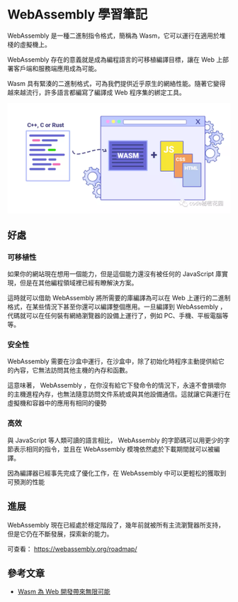 # WebAssembly 學習筆記

WebAssembly 是一種二進制指令格式，簡稱為 Wasm，它可以運行在適用於堆棧的虛擬機上。

WebAssembly 存在的意義就是成為編程語言的可移植編譯目標，讓在 Web 上部署客戶端和服務端應用成為可能。

Wasm 具有緊湊的二進制格式，可為我們提供近乎原生的網絡性能。隨著它變得越來越流行，許多語言都編寫了編譯成 Web 程序集的綁定工具。

![wasm-1.webp](./images/wasm-1.webp)

## 好處

### 可移植性

如果你的網站現在想用一個能力，但是這個能力還沒有被任何的 JavaScript 庫實現，但是在其他編程領域裡已經有瞭解決方案。

這時就可以借助 WebAssembly 將所需要的庫編譯為可以在 Web 上運行的二進制格式，在某些情況下甚至你還可以編譯整個應用。一旦編譯到 WebAssembly ，代碼就可以在任何裝有網絡瀏覽器的設備上運行了，例如 PC、手機、平板電腦等等。

### 安全性

WebAssembly  需要在沙盒中運行，在沙盒中，除了初始化時程序主動提供給它的內容，它無法訪問其他主機的內存和函數。

這意味著， WebAssembly ，在你沒有給它下發命令的情況下，永遠不會損壞你的主機進程內存，也無法隨意訪問文件系統或與其他設備通信。這就讓它與運行在虛擬機和容器中的應用有相同的優勢

### 高效

與 JavaScript 等人類可讀的語言相比， WebAssembly 的字節碼可以用更少的字節表示相同的指令，並且在  WebAssembly  模塊依然處於下載期間就可以被編譯。

因為編譯器已經事先完成了優化工作，在 WebAssembly 中可以更輕松的獲取到可預測的性能

## 進展

WebAssembly 現在已經處於穩定階段了，幾年前就被所有主流瀏覽器所支持，但是它仍在不斷發展，探索新的能力。

可查看： https://webassembly.org/roadmap/

## 參考文章

* [Wasm 為 Web 開發帶來無限可能](https://mp.weixin.qq.com/s/6dHxBZcZk8905nvSsjz67A)
